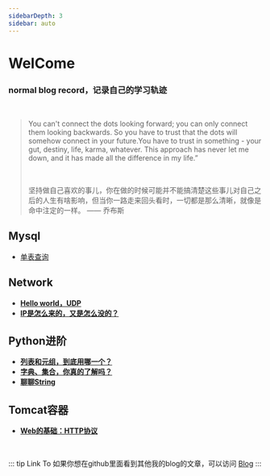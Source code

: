 ```yaml
---
sidebarDepth: 3
sidebar: auto
---
```


# WelCome

### normal blog record，记录自己的学习轨迹

<br />

> You can't connect the dots looking forward; you can only connect them looking backwards. So you have to trust that the dots will somehow connect in your future.You have to trust in something - your gut, destiny, life, karma, whatever. This approach has never let me down, and it has made all the difference in my life.” 
> 
> <br />
> 
> 坚持做自己喜欢的事儿，你在做的时候可能并不能搞清楚这些事儿对自己之后的人生有啥影响，但当你一路走来回头看时，一切都是那么清晰，就像是命中注定的一样。 —— 乔布斯

<ClientOnly><button-demos></button-demos></ClientOnly>

## Mysql

- [ 单表查询](/blog/mysql/single-table-Query.html)

## Network

- [**Hello world，UDP**](/blog/network/about-UDP.html)
- [**IP是怎么来的，又是怎么没的？**](/blog/network/IP-From.html)

## Python进阶

- [**列表和元组，到底用哪一个？**](/blog/python/list-tuple.html)
- [**字典、集合，你真的了解吗？**](/blog/python/dict-set.html)
- [**聊聊String**](/blog/python/string.html)

## Tomcat容器

- [**Web的基础：HTTP协议**](/blog/tomcat/http-protocol.html)

<br />

::: tip Link To
如果你想在github里面看到其他我的blog的文章，可以访问 [Blog](https://github.com/hanxuanliang/Blog)
:::

